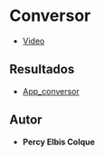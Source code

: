 # Conversor
* [Video](https://youtu.be/aTeeza_NZ0o)

## Resultados
* [App_conversor](https://percyelbis.github.io/app_conversor/)
## Autor

* **Percy Elbis Colque**

